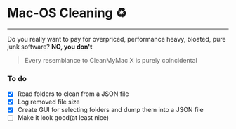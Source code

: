 # Mac-OS Cleaning ♻️
---
Do you really want to pay for overpriced, performance heavy, bloated, pure junk software?
**NO, you don't**

> Every resemblance to CleanMyMac X is purely coincidental

### To do

- [x] Read folders to clean from a JSON file
- [x] Log removed file size
- [x] Create GUI for selecting folders and dump them into a JSON file
- [ ] Make it look good(at least nice)
